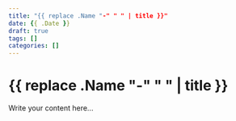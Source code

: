 ```yaml
---
title: "{{ replace .Name "-" " " | title }}"
date: {{ .Date }}
draft: true
tags: []
categories: []
---
```


# {{ replace .Name "-" " " | title }}

Write your content here...

